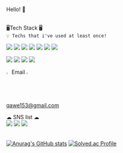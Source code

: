 Hello! 👋

 <br>🖥️Tech Stack 🖥️<br>
 `💡 Techs that i've used at least once!`

<img src="https://img.shields.io/badge/Python-3776AB?style=flat-square&logo=Python&logoColor=white"/></a> <img src="https://img.shields.io/badge/JAVA-008080?style=flat-square&logo=JAVA&logoColor=white"/></a> <img src="https://img.shields.io/badge/C-A8B9CC?style=flat-square&logo=C&logoColor=white"/></a> <img src="https://img.shields.io/badge/html-E34F26?style=flat-square&logo=HTML5&logoColor=white"/></a> <img src="https://img.shields.io/badge/css-1572B6?style=flat-square&logo=CSS3&logoColor=white"/></a> <img src="https://img.shields.io/badge/Javascript-F7DF1E?style=flat-square&logo=Javascript&logoColor=white"/></a> <img src="https://img.shields.io/badge/thymleaf-005F0F?style=flat-square&logo=Thymeleaf&logoColor=white"/></a>

<img src="https://img.shields.io/badge/SpringBoot-6DB33F?style=flat-square&logo=SpringBoot&logoColor=white"/></a> <img src="https://img.shields.io/badge/Spring Security-6DB33F?style=flat-square&logo=Spring Security&logoColor=white"/></a> <img src="https://img.shields.io/badge/MySQL-4479A1?style=flat-square&logo=MySQL&logoColor=white"/></a> <img src="https://img.shields.io/badge/AWS-232F3E?style=flat-square&logo=Amazon AWS&logoColor=white"/></a>

<img src = https://user-images.githubusercontent.com/68144687/173016153-b5808ce0-92de-47b7-95b9-bc596566238c.png width="2%" height="2%"> Email <img src = https://user-images.githubusercontent.com/68144687/173016153-b5808ce0-92de-47b7-95b9-bc596566238c.png width="2%" height="2%"><br>qawe153@gmail.com

☁ SNS list ☁<br>
[<img src="https://img.shields.io/badge/DevBlog-20C997?style=flat-square&logo=Velog&logoColor=white"/>](https://velog.io/@qtwe153)
[<img src="https://img.shields.io/badge/Facebook-1877F2?style=flat-square&logo=Facebook&logoColor=white"/>](https://www.facebook.com/profile.php?id=100007411651590)
[<img src="https://img.shields.io/badge/Instagram-E4405F?style=flat-square&logo=Instagram&logoColor=white"/>](https://www.instagram.com/parkse_98/)
<br><br><br>
[![Anurag's GitHub stats](https://github-readme-stats.vercel.app/api?username=SeHeon-Park&show_icons=true&theme=dracula)](https://github.com/anuraghazra/github-readme-stats)
[![Solved.ac Profile](http://mazassumnida.wtf/api/v2/generate_badge?boj=qtwe153)](https://solved.ac/qtwe153/)

